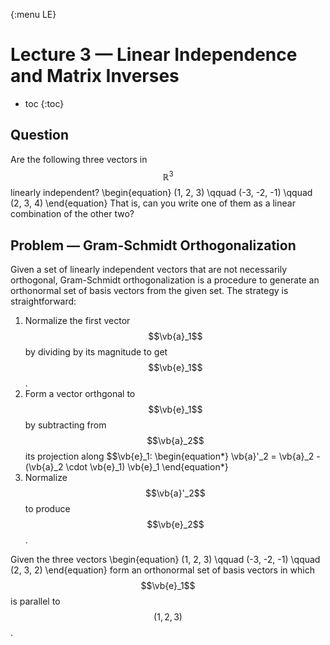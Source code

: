 {:menu LE}

# Lecture 3 — Linear Independence and Matrix Inverses
* toc
{:toc}

## Question

Are the following three vectors in $$\mathbb{R}^3$$ linearly independent?
\begin{equation}
    (1, 2, 3) \qquad (-3, -2, -1) \qquad (2, 3, 4)
\end{equation}
That is, can you write one of them as a linear combination of the other two?

## Problem — Gram-Schmidt Orthogonalization

Given a set of linearly independent vectors that are not necessarily orthogonal, Gram-Schmidt orthogonalization is a procedure to generate an orthonormal set of basis vectors from the given set. The strategy is straightforward:

1. Normalize the first vector $$\vb{a}_1$$ by dividing by its magnitude to get $$\vb{e}_1$$.
2. Form a vector orthgonal to $$\vb{e}_1$$ by subtracting from $$\vb{a}_2$$ its projection along $$\vb{e}_1:
\begin{equation*}
  \vb{a}'_2 = \vb{a}_2 - (\vb{a}_2 \cdot \vb{e}_1) \vb{e}_1
\end{equation*}
3. Normalize $$\vb{a}'_2$$ to produce $$\vb{e}_2$$.

Given the three vectors
\begin{equation}
    (1, 2, 3) \qquad (-3, -2, -1) \qquad (2, 3, 2)
\end{equation}
form an orthonormal set of basis vectors in which $$\vb{e}_1$$ is parallel to $$(1, 2, 3)$$.